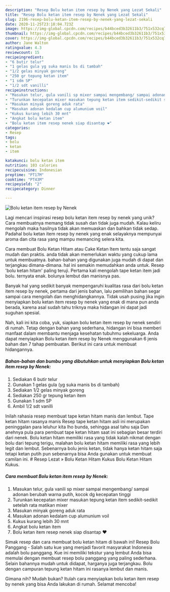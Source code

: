 ```yaml
---
description: "Resep Bolu ketan item resep by Nenek yang Lezat Sekali"
title: "Resep Bolu ketan item resep by Nenek yang Lezat Sekali"
slug: 2196-resep-bolu-ketan-item-resep-by-nenek-yang-lezat-sekali
date: 2020-11-25T23:18:04.723Z
image: https://img-global.cpcdn.com/recipes/b44bced3b32611b3/751x532cq70/bolu-ketan-item-resep-by-nenek-foto-resep-utama.jpg
thumbnail: https://img-global.cpcdn.com/recipes/b44bced3b32611b3/751x532cq70/bolu-ketan-item-resep-by-nenek-foto-resep-utama.jpg
cover: https://img-global.cpcdn.com/recipes/b44bced3b32611b3/751x532cq70/bolu-ketan-item-resep-by-nenek-foto-resep-utama.jpg
author: Jane Walton
ratingvalue: 4.3
reviewcount: 15
recipeingredient:
- "6 butir telur"
- "1 gelas gula yg suka manis bs di tambah"
- "1/2 gelas minyak goreng"
- "250 gr tepung ketan item"
- "1 sdm SP"
- "1/2 sdt vanilli"
recipeinstructions:
- "Masukan telur, gula vanili sp mixer sampai mengembang/ sampai adonan berubah warna putih, kocok dg kecepatan tinggi"
- "Turunkan kecepatan mixer masukan tepung ketan item sedikit-sedikit setelah rata matikan mixer"
- "Masukan minyak goreng aduk rata"
- "Masukan adonan kedalam cup alumunium voil"
- "Kukus kurang lebih 30 mnt"
- "Angkat bolu ketan item"
- "Bolu ketan item resep nenek siap disantap ❤"
categories:
- Resep
tags:
- bolu
- ketan
- item

katakunci: bolu ketan item 
nutrition: 103 calories
recipecuisine: Indonesian
preptime: "PT17M"
cooktime: "PT43M"
recipeyield: "2"
recipecategory: Dinner

---
```



![Bolu ketan item resep by Nenek](https://img-global.cpcdn.com/recipes/b44bced3b32611b3/751x532cq70/bolu-ketan-item-resep-by-nenek-foto-resep-utama.jpg)

Lagi mencari inspirasi resep bolu ketan item resep by nenek yang unik? Cara membuatnya memang tidak susah dan tidak juga mudah. Kalau keliru mengolah maka hasilnya tidak akan memuaskan dan bahkan tidak sedap. Padahal bolu ketan item resep by nenek yang enak selayaknya mempunyai aroma dan cita rasa yang mampu memancing selera kita.

Cara membuat Bolu Ketan Hitam atau Cake Ketan Item tentu saja sangat mudah dan praktis. anda tidak akan memerlukan waktu yang cukup lama untuk membuatnya. bahan-bahan yang digunakan juga mudah di dapat dan terjangkau dimana-dimana. hal ini semakin memudahkan anda untuk. Resep &#39;bolu ketan hitam&#39; paling teruji. Pertama kali mengolah tape ketan item jadi bolu. ternyata enak. bolunya lembut dan manisnya pas.

Banyak hal yang sedikit banyak mempengaruhi kualitas rasa dari bolu ketan item resep by nenek, pertama dari jenis bahan, lalu pemilihan bahan segar sampai cara mengolah dan menghidangkannya. Tidak usah pusing jika ingin menyiapkan bolu ketan item resep by nenek yang enak di mana pun anda berada, karena asal sudah tahu triknya maka hidangan ini dapat jadi suguhan spesial.


Nah, kali ini kita coba, yuk, siapkan bolu ketan item resep by nenek sendiri di rumah. Tetap dengan bahan yang sederhana, hidangan ini bisa memberi manfaat dalam membantu menjaga kesehatan tubuhmu sekeluarga. Anda dapat menyiapkan Bolu ketan item resep by Nenek menggunakan 6 jenis bahan dan 7 tahap pembuatan. Berikut ini cara untuk membuat hidangannya.

<!--inarticleads1-->

##### Bahan-bahan dan bumbu yang dibutuhkan untuk menyiapkan Bolu ketan item resep by Nenek:

1. Sediakan 6 butir telur
1. Gunakan 1 gelas gula (yg suka manis bs di tambah)
1. Sediakan 1/2 gelas minyak goreng
1. Sediakan 250 gr tepung ketan item
1. Gunakan 1 sdm SP
1. Ambil 1/2 sdt vanilli


Inilah rahasia resep membuat tape ketan hitam manis dan lembut. Tape ketan hitam rasanya manis Resep tape ketan hitam asli ini merupakan peninggalan para leluhur kita lho bunda, sehingga asal tahu saja Dan anehnya pula para pembuat tape ketan hitam saat ini sebagian besar terdiri dari nenek. Bolu ketan hitam memiliki rasa yang tidak kalah nikmat dengan bolu dari tepung terigu, malahan bolu ketan hitam memiliki rasa yang lebih legit dan lembut. Sebenarnya bolu jenis ketan, tidak hanya ketan hitam saja tetapi ketan putih pun sebenarnya bisa Anda gunakan untuk membuat camilan ini. # Resep Lezat » Bolu Ketan Hitam Kukus Bolu Ketan Hitam Kukus. 

<!--inarticleads2-->

##### Cara membuat Bolu ketan item resep by Nenek:

1. Masukan telur, gula vanili sp mixer sampai mengembang/ sampai adonan berubah warna putih, kocok dg kecepatan tinggi
1. Turunkan kecepatan mixer masukan tepung ketan item sedikit-sedikit setelah rata matikan mixer
1. Masukan minyak goreng aduk rata
1. Masukan adonan kedalam cup alumunium voil
1. Kukus kurang lebih 30 mnt
1. Angkat bolu ketan item
1. Bolu ketan item resep nenek siap disantap ❤


Simak resep dan cara membuat bolu ketan hitam di bawah ini! Resep Bolu Panggang - Salah satu kue yang menjadi favorit masyarakat Indonesia adalah bolu panggang. Kue ini memiliki tekstur yang lembut Anda bisa memulai dengan membuat resep bolu panggang yang paling sederhana. Selain bahannya mudah untuk didapat, harganya juga terjangkau. Bolu dengan campuran tepung ketan hitam ini rasanya lembut dan manis. 

Gimana nih? Mudah bukan? Itulah cara menyiapkan bolu ketan item resep by nenek yang bisa Anda lakukan di rumah. Selamat mencoba!
